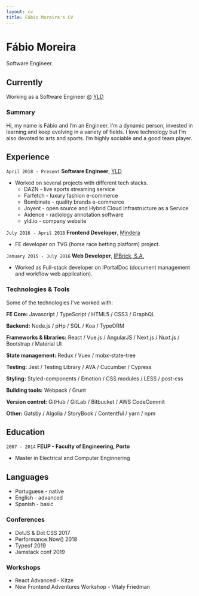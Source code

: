 ```yaml
---
layout: cv
title: Fábio Moreira's CV
---
```

# Fábio Moreira
Software Engineer.


## Currently

Working as a Software Engineer @ [YLD](https://www.yld.io/)

### Summary

Hi, my name is Fábio and I’m an Engineer.
I’m a dynamic person, invested in learning and keep evolving in a variety of fields. I love technology but I’m also devoted to arts and sports. I’m highly sociable and a good team player. 

## Experience

`April 2018 - Present`
__Software Engineer__, [YLD](https://www.yld.io/)


- Worked on several projects with different tech stacks.
    - DAZN - live sports streaming service
    - Farfetch - luxury fashion e-commerce
    - Bombinate - quality brands e-commerce
    - Joyent - open source and Hybrid Cloud Infrastructure as a Service
    - Aidence - radiology annotation software
    - yld.io - company website

`July 2016 - April 2018`
__Frontend Developer__, [Mindera](https://mindera.com/)


- FE developer on TVG (horse race betting platform) project.


`January 2015 - July 2016`
__Web Developer__, [IPBrick, S.A.](https://www.ipbrick.com/)

- Worked as Full-stack developer on IPortalDoc (document management and workflow web application).


### Technologies & Tools
Some of the technologies I've worked with:

**FE Core:**
Javascript / TypeScript / HTML5 / CSS3 / GraphQL

**Backend:**
Node.js / pHp / SQL / Koa / TypeORM

**Frameworks & libraries:**
React / Vue.js / AngularJS / Next.js / Nuxt.js / Bootstrap / Material UI

**State management:**
Redux / Vuex / mobx-state-tree

**Testing:**
Jest / Testing Library / AVA / Cucumber / Cypress

**Styling:**
Styled-components / Emotion / CSS modules / LESS / post-css

**Building tools:**
Webpack / Grunt

**Version control:**
GitHub / GitLab / Bitbucket / AWS CodeCommit

**Other:**
 Gatsby / Algolia / StoryBook / Contentful / yarn / npm


## Education

`2007 - 2014`
__FEUP - Faculty of Engineering, Porto__

- Master in Electrical and Computer Enginnering



## Languages

- Portuguese - native
- English - advanced
- Spanish - basic

### Conferences

- DotJS & Dot CSS 2017
- Performance.Now() 2018
- Typeof 2019
- Jamstack conf 2019

### Workshops

- React Advanced - Kitze
- New Frontend Adventures Workshop - Vitaly Friedman

<!-- ### Footer

Last updated: Feb 2020 -->


